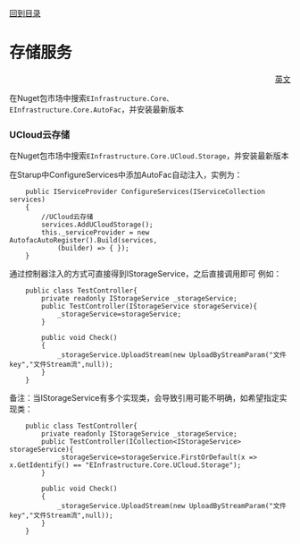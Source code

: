 <a href="https://github.com/zhenlei520/System.Extension.Core/blob/master/README.md">回到目录</a>

# 存储服务 #
<p align="right"><a href="https://github.com/zhenlei520/System.Extension.Core/tree/master/src/Storage/UCloud/README.md">英文</a></p>

在Nuget包市场中搜索`EInfrastructure.Core、EInfrastructure.Core.AutoFac`，并安装最新版本

### UCloud云存储 ###
在Nuget包市场中搜索`EInfrastructure.Core.UCloud.Storage`，并安装最新版本

在Starup中ConfigureServices中添加AutoFac自动注入，实例为：  
    
		public IServiceProvider ConfigureServices(IServiceCollection services)
		{
			//UCloud云存储
			services.AddUCloudStorage();
			this._serviceProvider = new AutofacAutoRegister().Build(services,
                (builder) => { });
		}
        
通过控制器注入的方式可直接得到IStorageService，之后直接调用即可
例如：

		public class TestController{
			private readonly IStorageService _storageService;
			public TestController(IStorageService storageService){
				_storageService=storageService;
			}

			public void Check()
			{
				_storageService.UploadStream(new UploadByStreamParam("文件key","文件Stream流",null));
			}
		} 

备注：当IStorageService有多个实现类，会导致引用可能不明确，如希望指定实现类：

		public class TestController{
			private readonly IStorageService _storageService;
			public TestController(ICollection<IStorageService> storageService){
				_storageService=storageService.FirstOrDefault(x => x.GetIdentify() == "EInfrastructure.Core.UCloud.Storage");
			}

			public void Check()
			{
				_storageService.UploadStream(new UploadByStreamParam("文件key","文件Stream流",null));
			}
		} 
